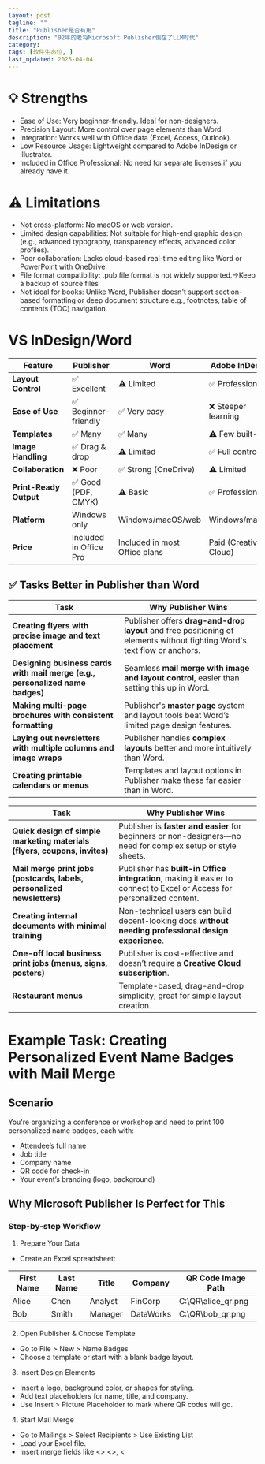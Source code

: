 ```yaml
---
layout: post
tagline: ""
title: "Publisher是否有用"
description: "92年的老将Microsoft Publisher倒在了LLM时代"
category: 
tags: [软件生态位, ]
last_updated: 2025-04-04
---
```

# 💡 Strengths

* Ease of Use: Very beginner-friendly. Ideal for non-designers.
* Precision Layout: More control over page elements than Word.
* Integration: Works well with Office data (Excel, Access, Outlook).
* Low Resource Usage: Lightweight compared to Adobe InDesign or Illustrator.
* Included in Office Professional: No need for separate licenses if you already have it.
# ⚠️ Limitations
* Not cross-platform: No macOS or web version.
* Limited design capabilities: Not suitable for high-end graphic design (e.g., advanced typography, transparency effects, advanced color profiles).
* Poor collaboration: Lacks cloud-based real-time editing like Word or PowerPoint with OneDrive.
* File format compatibility: .pub file format is not widely supported.->Keep a backup of source files
* Not ideal for books: Unlike Word, Publisher doesn't support section-based formatting or deep document structure e.g., footnotes, table of contents (TOC) navigation.

# VS InDesign/Word

| Feature               | Publisher         | Word             | Adobe InDesign      |
|-----------------------|-------------------|------------------|---------------------|
| **Layout Control**    | ✅ Excellent       | ⚠️ Limited       | ✅ Professional      |
| **Ease of Use**       | ✅ Beginner-friendly | ✅ Very easy    | ❌ Steeper learning  |
| **Templates**         | ✅ Many            | ✅ Many           | ⚠️ Few built-in      |
| **Image Handling**    | ✅ Drag & drop     | ⚠️ Limited       | ✅ Full control      |
| **Collaboration**     | ❌ Poor            | ✅ Strong (OneDrive) | ⚠️ Limited       |
| **Print-Ready Output**| ✅ Good (PDF, CMYK) | ⚠️ Basic        | ✅ Professional      |
| **Platform**          | Windows only      | Windows/macOS/web | Windows/macOS       |
| **Price**             | Included in Office Pro | Included in most Office plans | Paid (Creative Cloud) |

## ✅ Tasks Better in Publisher than Word

| Task                                             | Why Publisher Wins                                                                 |
|--------------------------------------------------|------------------------------------------------------------------------------------|
| **Creating flyers with precise image and text placement** | Publisher offers **drag-and-drop layout** and free positioning of elements without fighting Word's text flow or anchors. |
| **Designing business cards with mail merge (e.g., personalized name badges)** | Seamless **mail merge with image and layout control**, easier than setting this up in Word. |
| **Making multi-page brochures with consistent formatting** | Publisher's **master page** system and layout tools beat Word’s limited page design features. |
| **Laying out newsletters with multiple columns and image wraps** | Publisher handles **complex layouts** better and more intuitively than Word. |
| **Creating printable calendars or menus** | Templates and layout options in Publisher make these far easier than in Word. |

| Task                                             | Why Publisher Wins                                                                 |
|--------------------------------------------------|------------------------------------------------------------------------------------|
| **Quick design of simple marketing materials (flyers, coupons, invites)** | Publisher is **faster and easier** for beginners or non-designers—no need for complex setup or style sheets. |
| **Mail merge print jobs (postcards, labels, personalized newsletters)** | Publisher has **built-in Office integration**, making it easier to connect to Excel or Access for personalized content. |
| **Creating internal documents with minimal training** | Non-technical users can build decent-looking docs **without needing professional design experience**. |
| **One-off local business print jobs (menus, signs, posters)** | Publisher is cost-effective and doesn’t require a **Creative Cloud subscription**. |
| **Restaurant menus**                             | Template-based, drag-and-drop simplicity, great for simple layout creation. |


# Example Task: Creating Personalized Event Name Badges with Mail Merge
## Scenario
You're organizing a conference or workshop and need to print 100 personalized name badges, each with:
+ Attendee’s full name
+ Job title
+ Company name
+ QR code for check-in
+ Your event’s branding (logo, background)

## Why Microsoft Publisher Is Perfect for This
### Step-by-step Workflow
1. Prepare Your Data
+ Create an Excel spreadsheet:

| First Name | Last Name | Title       | Company        | QR Code Image Path         |
|------------|-----------|-------------|----------------|----------------------------|
| Alice      | Chen      | Analyst     | FinCorp        | C:\QR\alice_qr.png         |
| Bob        | Smith     | Manager     | DataWorks      | C:\QR\bob_qr.png           |

2. Open Publisher & Choose Template
+ Go to File > New > Name Badges
+ Choose a template or start with a blank badge layout.

3. Insert Design Elements
+ Insert a logo, background color, or shapes for styling.
+ Add text placeholders for name, title, and company.
+ Use Insert > Picture Placeholder to mark where QR codes will go.

4. Start Mail Merge
+ Go to Mailings > Select Recipients > Use Existing List
+ Load your Excel file.
+ Insert merge fields like <<First Name>> <<Last Name>>, <<Title>>, etc.

5. Add Image Merge Field (QR Code)
+ Use Insert > Picture > Linked Picture and insert the <<QR Code Image Path>> field.

6. Preview & Finish
+ Use Mailings > Preview Results to see how each badge looks.
+ Click Finish & Merge > Print or Export to PDF for professional printing.

### 📌 Why Not Use Word?

1. Manual layouting is painful—text and images jump around.
2. No built-in image mail merge without scripting or workarounds.
3. Harder to precisely align multiple badges on one page.

### 📌 Why Not Use InDesign?

1. Requires scripting or third-party plugins for image-based mail merge.
2. Steeper learning curve, overkill for simple badge jobs.
3. No native Excel integration—would require converting to CSV or XML.
